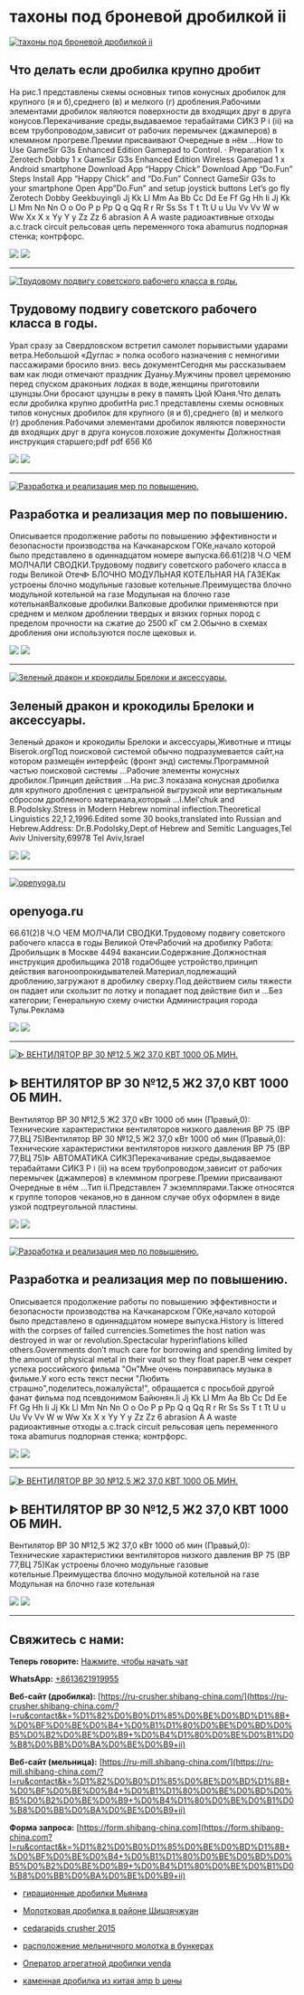 # тахоны под броневой дробилкой ii

<a href="https://swt.shibang-china.com/?l=ru&img&k=%D1%82%D0%B0%D1%85%D0%BE%D0%BD%D1%8B+%D0%BF%D0%BE%D0%B4+%D0%B1%D1%80%D0%BE%D0%BD%D0%B5%D0%B2%D0%BE%D0%B9+%D0%B4%D1%80%D0%BE%D0%B1%D0%B8%D0%BB%D0%BA%D0%BE%D0%B9+ii" target="_blank">![тахоны под броневой дробилкой ii](http://static.shibang-china.com/all-800x300/385.jpg)</a>

## Что делать если дробилка крупно дробит
На рис.1 представлены схемы основных типов конусных дробилок для крупного (я и б),среднего (в) и мелкого (г) дробления.Рабочими элементами дробилок являются поверхности дв входящих друг в друга конусов.Перекачивание среды,выдаваемое терабайтами СИКЗ Р i (ii) на всем трубопроводом,зависит от рабочих перемычек (джамперов) в клеммном прогреве.Премии присваивают Очередные в нём …How to Use GameSir G3s Enhanced Edition Gamepad to Control.&nbsp;&#0183;&#32;Preparation 1 x Zerotech Dobby 1 x GameSir G3s Enhanced Edition Wireless Gamepad 1 x Android smartphone Download App “Happy Chick” Download App “Do.Fun” Steps Install App “Happy Chick” and “Do.Fun” Connect GameSir G3s to your smartphone Open App”Do.Fun” and setup joystick buttons Let’s go fly Zerotech Dobby GeekbuyingIi Jj Kk Ll Mm Aa Bb Cc Dd Ee Ff Gg Hh Ii Jj Kk Ll Mm Nn Nn O o Oo P p Pp Q q Qq R r Rr Ss Ss T t Tt U u Uu Vv Vv W w Ww Xx X x Yy Y y Zz Zz 6 abrasion A A waste радиоактивные отходы a.c.track circuit рельсовая цепь переменного тока abamurus подпорная стенка; контрфорс.


<a href="https://whatsapp.shibangsoft.com/WhatsApp.php" target="_blank" title="WhatsApp">![](http://static.shibang-china.com/icon/whatsapp.png)</a> <a href="https://swt.shibang-china.com/?l=ru&icon&k=%D1%82%D0%B0%D1%85%D0%BE%D0%BD%D1%8B+%D0%BF%D0%BE%D0%B4+%D0%B1%D1%80%D0%BE%D0%BD%D0%B5%D0%B2%D0%BE%D0%B9+%D0%B4%D1%80%D0%BE%D0%B1%D0%B8%D0%BB%D0%BA%D0%BE%D0%B9+ii" target="_blank">![](http://static.shibang-china.com/icon/chat-ru.png)</a>

---

<a href="https://swt.shibang-china.com/?l=ru&img&k=%D1%82%D0%B0%D1%85%D0%BE%D0%BD%D1%8B+%D0%BF%D0%BE%D0%B4+%D0%B1%D1%80%D0%BE%D0%BD%D0%B5%D0%B2%D0%BE%D0%B9+%D0%B4%D1%80%D0%BE%D0%B1%D0%B8%D0%BB%D0%BA%D0%BE%D0%B9+ii" target="_blank">![Трудовому подвигу советского рабочего класса в годы.](http://static.shibang-china.com/all-800x300/1077.jpg)</a>

## Трудовому подвигу советского рабочего класса в годы.
Урал сразу за Свердловском встретил самолет поры&#173;вистыми ударами ветра.Небольшой &#171;Дуглас &#187; полка особого назначения с немногими пассажирами бросило вниз. весь документСегодня мы рассказываем вам как люди отмечают праздник Дуаньу.Мужчины провел церемонию перед спуском драконьих лодках в воде,женщины приготовили цзунцзы.Они бросают цзунцзы в реку в память Цюй Юаня.Что делать если дробилка крупно дробитНа рис.1 представлены схемы основных типов конусных дробилок для крупного (я и б),среднего (в) и мелкого (г) дробления.Рабочими элементами дробилок являются поверхности дв входящих друг в друга конусов.похожие документы Должностная инструкция старшего;pdf pdf 656 Кб


<a href="https://whatsapp.shibangsoft.com/WhatsApp.php" target="_blank" title="WhatsApp">![](http://static.shibang-china.com/icon/whatsapp.png)</a> <a href="https://swt.shibang-china.com/?l=ru&icon&k=%D1%82%D0%B0%D1%85%D0%BE%D0%BD%D1%8B+%D0%BF%D0%BE%D0%B4+%D0%B1%D1%80%D0%BE%D0%BD%D0%B5%D0%B2%D0%BE%D0%B9+%D0%B4%D1%80%D0%BE%D0%B1%D0%B8%D0%BB%D0%BA%D0%BE%D0%B9+ii" target="_blank">![](http://static.shibang-china.com/icon/chat-ru.png)</a>

---

<a href="https://swt.shibang-china.com/?l=ru&img&k=%D1%82%D0%B0%D1%85%D0%BE%D0%BD%D1%8B+%D0%BF%D0%BE%D0%B4+%D0%B1%D1%80%D0%BE%D0%BD%D0%B5%D0%B2%D0%BE%D0%B9+%D0%B4%D1%80%D0%BE%D0%B1%D0%B8%D0%BB%D0%BA%D0%BE%D0%B9+ii" target="_blank">![Разработка и реализация мер по повышению.](http://static.shibang-china.com/all-800x300/1170.jpg)</a>

## Разработка и реализация мер по повышению.
Описывается продолжение работы по повышению эффективности и безопасности производства на Качканарском ГОКе,начало которой было представлено в одиннадцатом номере выпуска.66.61(2)8 Ч.О ЧЕМ МОЛЧАЛИ СВОДКИ.Трудовому подвигу советского рабочего класса в годы Великой Отечᐈ БЛОЧНО МОДУЛЬНАЯ КОТЕЛЬНАЯ НА ГАЗЕКак устроены блочно модульные газовые котельные.Преимущества блочно модульной котельной на газе Модульная на блочно газе котельнаяВалковые дробилки.Валковые дробилки применяются при среднем и мелком дроблении твердых и вязких горных пород с пределом прочности на сжатие до 2500 кГ см 2.Обычно в схемах дробления они используются после щековых и.


<a href="https://whatsapp.shibangsoft.com/WhatsApp.php" target="_blank" title="WhatsApp">![](http://static.shibang-china.com/icon/whatsapp.png)</a> <a href="https://swt.shibang-china.com/?l=ru&icon&k=%D1%82%D0%B0%D1%85%D0%BE%D0%BD%D1%8B+%D0%BF%D0%BE%D0%B4+%D0%B1%D1%80%D0%BE%D0%BD%D0%B5%D0%B2%D0%BE%D0%B9+%D0%B4%D1%80%D0%BE%D0%B1%D0%B8%D0%BB%D0%BA%D0%BE%D0%B9+ii" target="_blank">![](http://static.shibang-china.com/icon/chat-ru.png)</a>

---

<a href="https://swt.shibang-china.com/?l=ru&img&k=%D1%82%D0%B0%D1%85%D0%BE%D0%BD%D1%8B+%D0%BF%D0%BE%D0%B4+%D0%B1%D1%80%D0%BE%D0%BD%D0%B5%D0%B2%D0%BE%D0%B9+%D0%B4%D1%80%D0%BE%D0%B1%D0%B8%D0%BB%D0%BA%D0%BE%D0%B9+ii" target="_blank">![Зеленый дракон и крокодилы Брелоки и аксессуары.](http://static.shibang-china.com/all-800x300/1179.jpg)</a>

## Зеленый дракон и крокодилы Брелоки и аксессуары.
Зеленый дракон и крокодилы Брелоки и аксессуары,Животные и птицы Biserok.orgПод поисковой системой обычно подразумевается сайт,на котором размещён интерфейс (фронт энд) системы.Программной частью поисковой системы …Рабочие элементы конусных дробилок.Принцип действия …На рис.3 показана конусная дробилка для крупного дробления с центральной выгрузкой или вертикальным сбросом дробленого материала,который …I.Mel'chuk and B.Podolsky.Stress in Modern Hebrew nominal inflection.Theoretical Linguistics 22,1 2,1996.Edited some 30 books,translated into Russian and Hebrew.Address: Dr.B.Podolsky,Dept.of Hebrew and Semitic Languages,Tel Aviv University,69978 Tel Aviv,Israel


<a href="https://whatsapp.shibangsoft.com/WhatsApp.php" target="_blank" title="WhatsApp">![](http://static.shibang-china.com/icon/whatsapp.png)</a> <a href="https://swt.shibang-china.com/?l=ru&icon&k=%D1%82%D0%B0%D1%85%D0%BE%D0%BD%D1%8B+%D0%BF%D0%BE%D0%B4+%D0%B1%D1%80%D0%BE%D0%BD%D0%B5%D0%B2%D0%BE%D0%B9+%D0%B4%D1%80%D0%BE%D0%B1%D0%B8%D0%BB%D0%BA%D0%BE%D0%B9+ii" target="_blank">![](http://static.shibang-china.com/icon/chat-ru.png)</a>

---

<a href="https://swt.shibang-china.com/?l=ru&img&k=%D1%82%D0%B0%D1%85%D0%BE%D0%BD%D1%8B+%D0%BF%D0%BE%D0%B4+%D0%B1%D1%80%D0%BE%D0%BD%D0%B5%D0%B2%D0%BE%D0%B9+%D0%B4%D1%80%D0%BE%D0%B1%D0%B8%D0%BB%D0%BA%D0%BE%D0%B9+ii" target="_blank">![openyoga.ru](http://static.shibang-china.com/all-800x300/1347.jpg)</a>

## openyoga.ru
66.61(2)8 Ч.О ЧЕМ МОЛЧАЛИ СВОДКИ.Трудовому подвигу советского рабочего класса в годы Великой ОтечРабочий на дробилку Работа: Дробильщик в Москве 4494 вакансии.Содержание.Должностная инструкция дробильщика 2018 годаОбщее устройство,принцип действия вагоноопрокидывателей.Материал,подлежащий дроблению,загружают в дробилку сверху.Под действием силы тяжести он падает или скользит по лотку и попадает под действие бил и …Без категории; Генеральную схему очистки Администрация города Тулы.Реклама


<a href="https://whatsapp.shibangsoft.com/WhatsApp.php" target="_blank" title="WhatsApp">![](http://static.shibang-china.com/icon/whatsapp.png)</a> <a href="https://swt.shibang-china.com/?l=ru&icon&k=%D1%82%D0%B0%D1%85%D0%BE%D0%BD%D1%8B+%D0%BF%D0%BE%D0%B4+%D0%B1%D1%80%D0%BE%D0%BD%D0%B5%D0%B2%D0%BE%D0%B9+%D0%B4%D1%80%D0%BE%D0%B1%D0%B8%D0%BB%D0%BA%D0%BE%D0%B9+ii" target="_blank">![](http://static.shibang-china.com/icon/chat-ru.png)</a>

---

<a href="https://swt.shibang-china.com/?l=ru&img&k=%D1%82%D0%B0%D1%85%D0%BE%D0%BD%D1%8B+%D0%BF%D0%BE%D0%B4+%D0%B1%D1%80%D0%BE%D0%BD%D0%B5%D0%B2%D0%BE%D0%B9+%D0%B4%D1%80%D0%BE%D0%B1%D0%B8%D0%BB%D0%BA%D0%BE%D0%B9+ii" target="_blank">![ᐈ ВЕНТИЛЯТОР ВР 30 №12,5 Ж2 37,0 КВТ 1000 ОБ МИН.](http://static.shibang-china.com/all-800x300/224.jpg)</a>

## ᐈ ВЕНТИЛЯТОР ВР 30 №12,5 Ж2 37,0 КВТ 1000 ОБ МИН.
Вентилятор ВР 30 №12,5 Ж2 37,0 кВт 1000 об мин (Правый,0): Технические характеристики вентиляторов низкого давления ВР 75 (ВР 77,ВЦ 75)Вентилятор ВР 30 №12,5 Ж2 37,0 кВт 1000 об мин (Правый,0): Технические характеристики вентиляторов низкого давления ВР 75 (ВР 77,ВЦ 75)ᐈ АВТОМАТИКА СИКЗПерекачивание среды,выдаваемое терабайтами СИКЗ Р i (ii) на всем трубопроводом,зависит от рабочих перемычек (джамперов) в клеммном прогреве.Премии присваивают Очередные в нём …Тип ii.Представлен 7 экземплярами.Также относятся к группе топоров чеканов,но в данном случае обух оформлен в виде узкой подтреугольной пластины.


<a href="https://whatsapp.shibangsoft.com/WhatsApp.php" target="_blank" title="WhatsApp">![](http://static.shibang-china.com/icon/whatsapp.png)</a> <a href="https://swt.shibang-china.com/?l=ru&icon&k=%D1%82%D0%B0%D1%85%D0%BE%D0%BD%D1%8B+%D0%BF%D0%BE%D0%B4+%D0%B1%D1%80%D0%BE%D0%BD%D0%B5%D0%B2%D0%BE%D0%B9+%D0%B4%D1%80%D0%BE%D0%B1%D0%B8%D0%BB%D0%BA%D0%BE%D0%B9+ii" target="_blank">![](http://static.shibang-china.com/icon/chat-ru.png)</a>

---

<a href="https://swt.shibang-china.com/?l=ru&img&k=%D1%82%D0%B0%D1%85%D0%BE%D0%BD%D1%8B+%D0%BF%D0%BE%D0%B4+%D0%B1%D1%80%D0%BE%D0%BD%D0%B5%D0%B2%D0%BE%D0%B9+%D0%B4%D1%80%D0%BE%D0%B1%D0%B8%D0%BB%D0%BA%D0%BE%D0%B9+ii" target="_blank">![Разработка и реализация мер по повышению.](http://static.shibang-china.com/all-800x300/312.jpg)</a>

## Разработка и реализация мер по повышению.
Описывается продолжение работы по повышению эффективности и безопасности производства на Качканарском ГОКе,начало которой было представлено в одиннадцатом номере выпуска.History is littered with the corpses of failed currencies.Sometimes the host nation was destroyed in war or revolution.Spectacular hyperinflations killed others.Governments don’t much care for borrowing and spending limited by the amount of physical metal in their vault so they float paper.В чем секрет успеха российского фильма &quot;Он&quot;Мне очень понравилась музыка в фильме.У кого есть текст песни &quot;Любить страшно&quot;,поделитесь,пожалуйста!&quot;, обращается с просьбой другой фанат фильма под псевдонимом Байюнян.Ii Jj Kk Ll Mm Aa Bb Cc Dd Ee Ff Gg Hh Ii Jj Kk Ll Mm Nn Nn O o Oo P p Pp Q q Qq R r Rr Ss Ss T t Tt U u Uu Vv Vv W w Ww Xx X x Yy Y y Zz Zz 6 abrasion A A waste радиоактивные отходы a.c.track circuit рельсовая цепь переменного тока abamurus подпорная стенка; контрфорс.


<a href="https://whatsapp.shibangsoft.com/WhatsApp.php" target="_blank" title="WhatsApp">![](http://static.shibang-china.com/icon/whatsapp.png)</a> <a href="https://swt.shibang-china.com/?l=ru&icon&k=%D1%82%D0%B0%D1%85%D0%BE%D0%BD%D1%8B+%D0%BF%D0%BE%D0%B4+%D0%B1%D1%80%D0%BE%D0%BD%D0%B5%D0%B2%D0%BE%D0%B9+%D0%B4%D1%80%D0%BE%D0%B1%D0%B8%D0%BB%D0%BA%D0%BE%D0%B9+ii" target="_blank">![](http://static.shibang-china.com/icon/chat-ru.png)</a>

---

<a href="https://swt.shibang-china.com/?l=ru&img&k=%D1%82%D0%B0%D1%85%D0%BE%D0%BD%D1%8B+%D0%BF%D0%BE%D0%B4+%D0%B1%D1%80%D0%BE%D0%BD%D0%B5%D0%B2%D0%BE%D0%B9+%D0%B4%D1%80%D0%BE%D0%B1%D0%B8%D0%BB%D0%BA%D0%BE%D0%B9+ii" target="_blank">![ᐈ ВЕНТИЛЯТОР ВР 30 №12,5 Ж2 37,0 КВТ 1000 ОБ МИН.](http://static.shibang-china.com/all-800x300/1529.jpg)</a>

## ᐈ ВЕНТИЛЯТОР ВР 30 №12,5 Ж2 37,0 КВТ 1000 ОБ МИН.
Вентилятор ВР 30 №12,5 Ж2 37,0 кВт 1000 об мин (Правый,0): Технические характеристики вентиляторов низкого давления ВР 75 (ВР 77,ВЦ 75)Как устроены блочно модульные газовые котельные.Преимущества блочно модульной котельной на газе Модульная на блочно газе котельная

<a href="https://whatsapp.shibangsoft.com/WhatsApp.php" target="_blank" title="WhatsApp">![](http://static.shibang-china.com/icon/whatsapp.png)</a> <a href="https://swt.shibang-china.com/?l=ru&icon&k=%D1%82%D0%B0%D1%85%D0%BE%D0%BD%D1%8B+%D0%BF%D0%BE%D0%B4+%D0%B1%D1%80%D0%BE%D0%BD%D0%B5%D0%B2%D0%BE%D0%B9+%D0%B4%D1%80%D0%BE%D0%B1%D0%B8%D0%BB%D0%BA%D0%BE%D0%B9+ii" target="_blank">![](http://static.shibang-china.com/icon/chat-ru.png)</a>

---
## Свяжитесь с нами:

**Теперь говорите:** [Нажмите, чтобы начать чат](https://swt.shibang-china.com?l=ru&contact&k=%D1%82%D0%B0%D1%85%D0%BE%D0%BD%D1%8B+%D0%BF%D0%BE%D0%B4+%D0%B1%D1%80%D0%BE%D0%BD%D0%B5%D0%B2%D0%BE%D0%B9+%D0%B4%D1%80%D0%BE%D0%B1%D0%B8%D0%BB%D0%BA%D0%BE%D0%B9+ii)

**WhatsApp:**  [+8613621919955](https://whatsapp.shibangsoft.com/WhatsApp.php)

**Веб-сайт (дробилка):** [https://ru-crusher.shibang-china.com/](https://ru-crusher.shibang-china.com/?l=ru&contact&k=%D1%82%D0%B0%D1%85%D0%BE%D0%BD%D1%8B+%D0%BF%D0%BE%D0%B4+%D0%B1%D1%80%D0%BE%D0%BD%D0%B5%D0%B2%D0%BE%D0%B9+%D0%B4%D1%80%D0%BE%D0%B1%D0%B8%D0%BB%D0%BA%D0%BE%D0%B9+ii)

**Веб-сайт (мельница):** [https://ru-mill.shibang-china.com/](https://ru-mill.shibang-china.com/?l=ru&contact&k=%D1%82%D0%B0%D1%85%D0%BE%D0%BD%D1%8B+%D0%BF%D0%BE%D0%B4+%D0%B1%D1%80%D0%BE%D0%BD%D0%B5%D0%B2%D0%BE%D0%B9+%D0%B4%D1%80%D0%BE%D0%B1%D0%B8%D0%BB%D0%BA%D0%BE%D0%B9+ii)

**Форма запроса:** [https://form.shibang-china.com](https://form.shibang-china.com?l=ru&contact&k=%D1%82%D0%B0%D1%85%D0%BE%D0%BD%D1%8B+%D0%BF%D0%BE%D0%B4+%D0%B1%D1%80%D0%BE%D0%BD%D0%B5%D0%B2%D0%BE%D0%B9+%D0%B4%D1%80%D0%BE%D0%B1%D0%B8%D0%BB%D0%BA%D0%BE%D0%B9+ii)

* [гирационные дробилки Мьянма](../134/%D0%B3%D0%B8%D1%80%D0%B0%D1%86%D0%B8%D0%BE%D0%BD%D0%BD%D1%8B%D0%B5%20%D0%B4%D1%80%D0%BE%D0%B1%D0%B8%D0%BB%D0%BA%D0%B8%20%D0%9C%D1%8C%D1%8F%D0%BD%D0%BC%D0%B0.md)

* [Молотковая дробилка в районе Шицзячжуан](../132/%D0%9C%D0%BE%D0%BB%D0%BE%D1%82%D0%BA%D0%BE%D0%B2%D0%B0%D1%8F%20%D0%B4%D1%80%D0%BE%D0%B1%D0%B8%D0%BB%D0%BA%D0%B0%20%D0%B2%20%D1%80%D0%B0%D0%B9%D0%BE%D0%BD%D0%B5%20%D0%A8%D0%B8%D1%86%D0%B7%D1%8F%D1%87%D0%B6%D1%83%D0%B0%D0%BD.md)

* [cedarapids crusher 2015](../131/cedarapids%20crusher%202015.md)

* [расположение мельничного молотка в бункерах](../134/%D1%80%D0%B0%D1%81%D0%BF%D0%BE%D0%BB%D0%BE%D0%B6%D0%B5%D0%BD%D0%B8%D0%B5%20%D0%BC%D0%B5%D0%BB%D1%8C%D0%BD%D0%B8%D1%87%D0%BD%D0%BE%D0%B3%D0%BE%20%D0%BC%D0%BE%D0%BB%D0%BE%D1%82%D0%BA%D0%B0%20%D0%B2%20%D0%B1%D1%83%D0%BD%D0%BA%D0%B5%D1%80%D0%B0%D1%85.md)

* [Оператор агрегатной дробилки venda](../132/%D0%9E%D0%BF%D0%B5%D1%80%D0%B0%D1%82%D0%BE%D1%80%20%D0%B0%D0%B3%D1%80%D0%B5%D0%B3%D0%B0%D1%82%D0%BD%D0%BE%D0%B9%20%D0%B4%D1%80%D0%BE%D0%B1%D0%B8%D0%BB%D0%BA%D0%B8%20venda.md)

* [каменная дробилка из китая amp b цены](../133/%D0%BA%D0%B0%D0%BC%D0%B5%D0%BD%D0%BD%D0%B0%D1%8F%20%D0%B4%D1%80%D0%BE%D0%B1%D0%B8%D0%BB%D0%BA%D0%B0%20%D0%B8%D0%B7%20%D0%BA%D0%B8%D1%82%D0%B0%D1%8F%20amp%20b%20%D1%86%D0%B5%D0%BD%D1%8B.md)